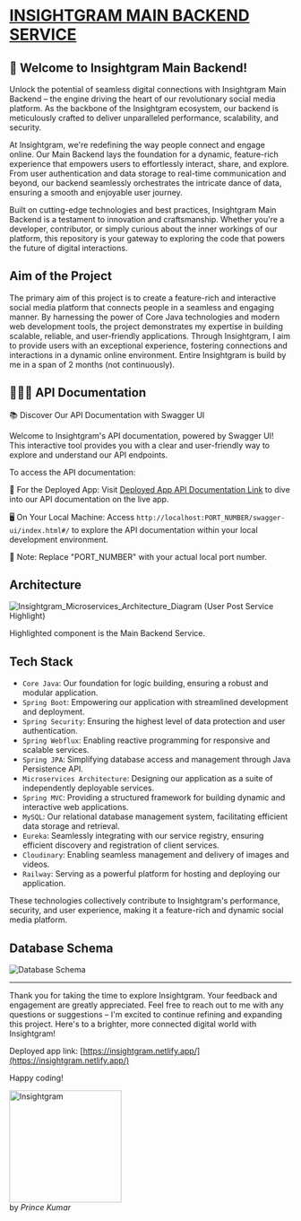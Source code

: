 # [INSIGHTGRAM MAIN BACKEND SERVICE](https://insightgrammainbackendservice-production.up.railway.app)

## 🚀 Welcome to Insightgram Main Backend!

Unlock the potential of seamless digital connections with Insightgram Main Backend – the engine driving the heart of our revolutionary social media platform. As the backbone of the Insightgram ecosystem, our backend is meticulously crafted to deliver unparalleled performance, scalability, and security.

At Insightgram, we're redefining the way people connect and engage online. Our Main Backend lays the foundation for a dynamic, feature-rich experience that empowers users to effortlessly interact, share, and explore. From user authentication and data storage to real-time communication and beyond, our backend seamlessly orchestrates the intricate dance of data, ensuring a smooth and enjoyable user journey.

Built on cutting-edge technologies and best practices, Insightgram Main Backend is a testament to innovation and craftsmanship. Whether you're a developer, contributor, or simply curious about the inner workings of our platform, this repository is your gateway to exploring the code that powers the future of digital interactions.


## Aim of the Project

The primary aim of this project is to create a feature-rich and interactive social media platform that connects people in a seamless and engaging manner. By harnessing the power of Core Java technologies and modern web development tools, the project demonstrates my expertise in building scalable, reliable, and user-friendly applications. Through Insightgram, I aim to provide users with an exceptional experience, fostering connections and interactions in a dynamic online environment.
Entire Insightgram is build by me in a span of 2 months (not continuously).


## 🧑🏻‍💻 API Documentation

📚 Discover Our API Documentation with Swagger UI

Welcome to Insightgram's API documentation, powered by Swagger UI! This interactive tool provides you with a clear and user-friendly way to explore and understand our API endpoints.

To access the API documentation:

🚀 For the Deployed App:
Visit [Deployed App API Documentation Link](https://insightgrammainbackendservice-production.up.railway.app/swagger-ui/index.html#/text) to dive into our API documentation on the live app.

🖥️ On Your Local Machine:
Access `http://localhost:PORT_NUMBER/swagger-ui/index.html#/` to explore the API documentation within your local development environment.

📌 Note: Replace "PORT_NUMBER" with your actual local port number.


## Architecture

![Insightgram_Microservices_Architecture_Diagram (User   Post Service Highlight)](https://github.com/princekr0722/Insightgram_Main_Backend_Service/assets/112754559/5870344d-0fa0-4f52-bfe2-6ffbf0945eeb)

Highlighted component is the Main Backend Service.


## Tech Stack

- `Core Java`: Our foundation for logic building, ensuring a robust and modular application.
- `Spring Boot`: Empowering our application with streamlined development and deployment.
- `Spring Security`: Ensuring the highest level of data protection and user authentication.
- `Spring Webflux`: Enabling reactive programming for responsive and scalable services.
- `Spring JPA`: Simplifying database access and management through Java Persistence API.
- `Microservices Architecture`: Designing our application as a suite of independently deployable services.
- `Spring MVC`: Providing a structured framework for building dynamic and interactive web applications.
- `MySQL`: Our relational database management system, facilitating efficient data storage and retrieval.
- `Eureka`: Seamlessly integrating with our service registry, ensuring efficient discovery and registration of client services.
- `Cloudinary`: Enabling seamless management and delivery of images and videos.
- `Railway`: Serving as a powerful platform for hosting and deploying our application.

These technologies collectively contribute to Insightgram's performance, security, and user experience, making it a feature-rich and dynamic social media platform.

## Database Schema

<img src="https://github.com/princekr0722/Insightgram_Main_Backend_Service/assets/112754559/358fe67b-8979-4beb-895d-e47802873ab8" alt="Database Schema">

<hr></hr>

Thank you for taking the time to explore Insightgram. Your feedback and engagement are greatly appreciated. Feel free to reach out to me with any questions or suggestions – I'm excited to continue refining and expanding this project. Here's to a brighter, more connected digital world with Insightgram!

Deployed app link: [https://insightgram.netlify.app/](https://insightgram.netlify.app/)

Happy coding!

<img src="https://github.com/princekr0722/Insightgram_Main_Backend_Service/assets/112754559/2980510c-f4e1-4b95-bc37-574802c65235" alt="Insightgram" width="200">
<br>by <i>Prince Kumar</i>